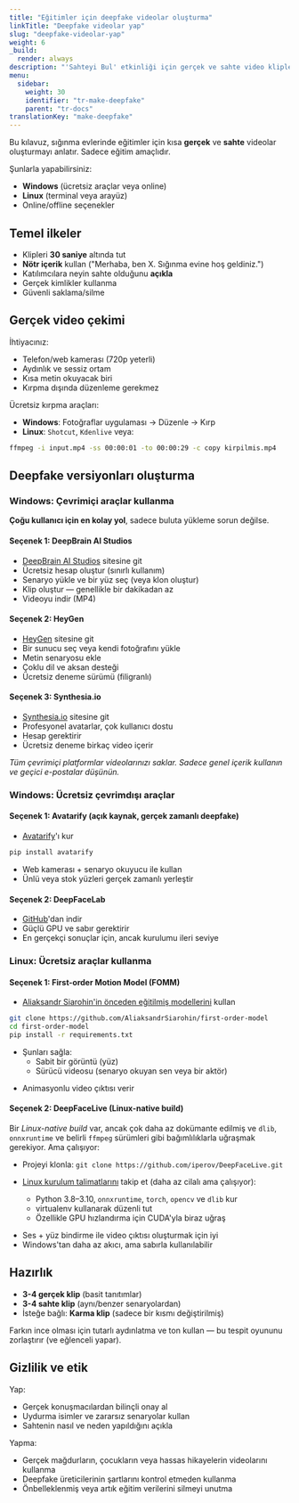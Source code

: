 ```yaml
---
title: "Eğitimler için deepfake videolar oluşturma"
linkTitle: "Deepfake videolar yap"
slug: "deepfake-videolar-yap"
weight: 6
_build:
  render: always
description: "'Sahteyi Bul' etkinliği için gerçek ve sahte video klipleri oluşturma rehberi — Windows ve Linux'ta ücretsiz araçlarla."
menu:
  sidebar:
    weight: 30
    identifier: "tr-make-deepfake"
    parent: "tr-docs"
translationKey: "make-deepfake"
---
```


Bu kılavuz, sığınma evlerinde eğitimler için kısa **gerçek** ve **sahte** videolar oluşturmayı anlatır. Sadece eğitim amaçlıdır.

Şunlarla yapabilirsiniz:

- **Windows** (ücretsiz araçlar veya online)
- **Linux** (terminal veya arayüz)
- Online/offline seçenekler

## Temel ilkeler

- Klipleri **30 saniye** altında tut
- **Nötr içerik** kullan ("Merhaba, ben X. Sığınma evine hoş geldiniz.")
- Katılımcılara neyin sahte olduğunu **açıkla**
- Gerçek kimlikler kullanma
- Güvenli saklama/silme

## Gerçek video çekimi

İhtiyacınız:

- Telefon/web kamerası (720p yeterli)
- Aydınlık ve sessiz ortam
- Kısa metin okuyacak biri
- Kırpma dışında düzenleme gerekmez

Ücretsiz kırpma araçları:
- **Windows**: Fotoğraflar uygulaması → Düzenle → Kırp
- **Linux**: `Shotcut`, `Kdenlive` veya:

```bash
ffmpeg -i input.mp4 -ss 00:00:01 -to 00:00:29 -c copy kirpilmis.mp4
```

## Deepfake versiyonları oluşturma

### Windows: Çevrimiçi araçlar kullanma

**Çoğu kullanıcı için en kolay yol**, sadece buluta yükleme sorun değilse.

#### Seçenek 1: DeepBrain AI Studios

* [DeepBrain AI Studios](https://www.aistudios.com/) sitesine git
* Ücretsiz hesap oluştur (sınırlı kullanım)
* Senaryo yükle ve bir yüz seç (veya klon oluştur)
* Klip oluştur — genellikle bir dakikadan az
* Videoyu indir (MP4)

#### Seçenek 2: HeyGen

* [HeyGen](https://www.heygen.com/) sitesine git
* Bir sunucu seç veya kendi fotoğrafını yükle
* Metin senaryosu ekle
* Çoklu dil ve aksan desteği
* Ücretsiz deneme sürümü (filigranlı)

#### Seçenek 3: Synthesia.io

* [Synthesia.io](https://www.synthesia.io/) sitesine git
* Profesyonel avatarlar, çok kullanıcı dostu
* Hesap gerektirir
* Ücretsiz deneme birkaç video içerir

*Tüm çevrimiçi platformlar videolarınızı saklar. Sadece genel içerik kullanın ve geçici e-postalar düşünün.*

### Windows: Ücretsiz çevrimdışı araçlar

#### Seçenek 1: Avatarify (açık kaynak, gerçek zamanlı deepfake)

* [Avatarify](https://avatarify.ai/)'ı kur

```bash
pip install avatarify
```

* Web kamerası + senaryo okuyucu ile kullan
* Ünlü veya stok yüzleri gerçek zamanlı yerleştir

#### Seçenek 2: DeepFaceLab

* [GitHub](https://github.com/iperov/DeepFaceLab)'dan indir
* Güçlü GPU ve sabır gerektirir
* En gerçekçi sonuçlar için, ancak kurulumu ileri seviye

### Linux: Ücretsiz araçlar kullanma

#### Seçenek 1: First-order Motion Model (FOMM)

* [Aliaksandr Siarohin'in önceden eğitilmiş modellerini](https://github.com/AliaksandrSiarohin/first-order-model) kullan

```bash
git clone https://github.com/AliaksandrSiarohin/first-order-model
cd first-order-model
pip install -r requirements.txt
```

* Şunları sağla:
  * Sabit bir görüntü (yüz)
  * Sürücü videosu (senaryo okuyan sen veya bir aktör)
- Animasyonlu video çıktısı verir

#### Seçenek 2: DeepFaceLive (Linux-native build)

Bir *Linux-native build* var, ancak çok daha az dokümante edilmiş ve `dlib`, `onnxruntime` ve belirli `ffmpeg` sürümleri gibi bağımlılıklarla uğraşmak gerekiyor. Ama çalışıyor:

* Projeyi klonla: `git clone https://github.com/iperov/DeepFaceLive.git`
* [Linux kurulum talimatlarını](https://github.com/iperov/DeepFaceLive#linux) takip et (daha az cilalı ama çalışıyor):

  * Python 3.8–3.10, `onnxruntime`, `torch`, `opencv` ve `dlib` kur
  * virtualenv kullanarak düzenli tut
  * Özellikle GPU hızlandırma için CUDA'yla biraz uğraş

- Ses + yüz bindirme ile video çıktısı oluşturmak için iyi
- Windows'tan daha az akıcı, ama sabırla kullanılabilir

## Hazırlık

* **3-4 gerçek klip** (basit tanıtımlar)
* **3-4 sahte klip** (aynı/benzer senaryolardan)
* İsteğe bağlı: **Karma klip** (sadece bir kısmı değiştirilmiş)

Farkın ince olması için tutarlı aydınlatma ve ton kullan — bu tespit oyununu zorlaştırır (ve eğlenceli yapar).

## Gizlilik ve etik

Yap:

* Gerçek konuşmacılardan bilinçli onay al
* Uydurma isimler ve zararsız senaryolar kullan
* Sahtenin nasıl ve neden yapıldığını açıkla

Yapma:

* Gerçek mağdurların, çocukların veya hassas hikayelerin videolarını kullanma
* Deepfake üreticilerinin şartlarını kontrol etmeden kullanma
* Önbelleklenmiş veya artık eğitim verilerini silmeyi unutma
